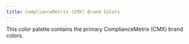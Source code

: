 ```yaml
---
title: ComplianceMetrix (CMX) Brand Colors
---
```


This color palette contains the primary ComplianceMetrix (CMX) brand colors.
